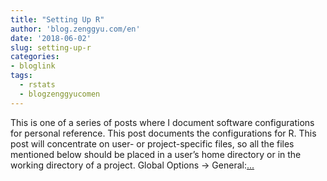 ```yaml
---
title: "Setting Up R"
author: 'blog.zenggyu.com/en'
date: '2018-06-02'
slug: setting-up-r
categories:
- bloglink
tags:
  - rstats
  - blogzenggyucomen
---
```


This is one of a series of posts where I document software configurations for personal reference. This post documents the configurations for R. This post will concentrate on user- or project-specific files, so all the files mentioned below should be placed in a user’s home directory or in the working directory of a project. Global Options -> General:[... <i class="fas fa-external-link-alt"></i>](https://blog.zenggyu.com/en/post/2018-06-02/setting-up-r/)

